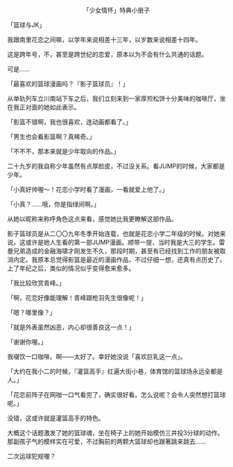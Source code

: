<p align="center">「少女情怀」特典小册子</p>

「篮球与JK」

我跟南里花恋之间嘛，以学年来说相差十三年，以岁数来说相差十四年。

这是跨年号，不，甚至是跨世纪的恋爱，原本以为不会有什么共通的话题。

可是……

「最喜欢的篮球漫画吗？『影子篮球员』！」

从单轨列车立川南站下车之后，我们立刻来到一家厚煎松饼十分美味的咖啡厅，坐在我正对面的她如此表示。

「影篮不错啊，我也很喜欢，连动画都看了。」

「男生也会看影篮啊？真稀奇。」

「不不不，那本来就是少年取向的作品。」

二十九岁的我自称少年虽然有点厚脸皮，不过没关系。看JUMP的时候，大家都是少年。

「小真好帅喔～！花恋小学时看了漫画，一看就爱上他了。」

「小真？……哦，你是指绿间啊。」

从她以昵称来称呼角色这点来看，感觉她比我更瞭解这部作品。

影子篮球员是从二〇〇九年冬季开始连载，也就是花恋小学二年级的时候。对她来说，这或许是她人生看的第一部JUMP漫画。顺带一提，当时我是大三的学生。雷曼兄弟造成的金融海啸才刚发生不久，那段时期，甚至有已经找到工作的朋友被取消内定。我原本总觉得影篮是最近的漫画作品，不过仔细一想，还真有点历史了。上了年纪之后，类似的情况似乎变得愈来愈多。

「我比较欣赏青峰。」

「啊，花恋好像能理解！青峰跟枪羽先生很像呢！」

「嗯？哪里像？」

「就是外表虽然凶恶，内心却很善良这一点！」

「谢谢你喔。」

我啜饮一口咖啡。啊——太好了。幸好她没说「喜欢巨乳这一点」。

「大约在我小二的时候，『灌篮高手』红遍大街小巷，体育馆的篮球场永远全都是人。」

「花恋前阵子在网咖一口气看完了，确实很好看。怎么说呢？会令人突然想打篮球呢。」

没错，这或许就是灌篮高手的特色。

大概这个话题激发了她的篮球魂，坐在椅子上的她开始模仿三井投3分球的动作。那副孩子气的模样实在可爱，不过胸前的两颗大篮球却也跟著跳来跳去……

二次运球犯规喔？

